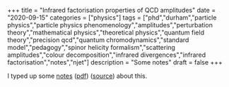 +++
title = "Infrared factorisation properties of QCD amplitudes"
date = "2020-09-15"
categories = ["physics"]
tags = ["phd","durham","particle physics","particle physics phenomenology","amplitudes","perturbation theory","mathematical physics","theoretical physics","quantum field theory","precision qcd","quantum chromodynamics","standard model","pedagogy","spinor helicity formalism","scattering amplitudes","colour decomposition","infrared divergences","infrared factorisation","notes","njet"]
description = "Some notes"
draft = false
+++

I typed up some [notes](https://eidoom.gitlab.io/njet-ir-notes/) ([pdf](https://eidoom.gitlab.io/njet-ir-notes/njet-ir.pdf)) ([source](https://gitlab.com/eidoom/njet-ir-notes)) about this.
